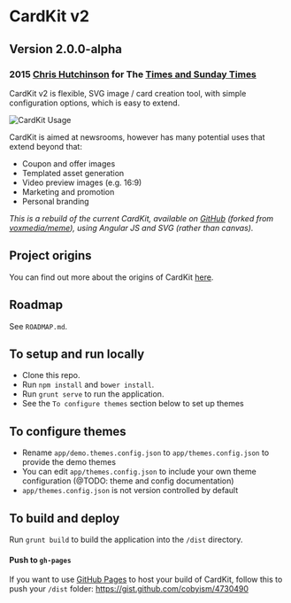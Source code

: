 # CardKit v2

## Version 2.0.0-alpha

### 2015 [Chris Hutchinson](http://www.github.com/chrishutchinson) for The [Times and Sunday Times](http://www.github.com/times)

CardKit v2 is flexible, SVG image / card creation tool, with simple configuration options, which is easy to extend.

![CardKit Usage](http://fat.gfycat.com/FoolhardyGaseousCockroach.gif)

CardKit is aimed at newsrooms, however has many potential uses that extend beyond that:

- Coupon and offer images
- Templated asset generation
- Video preview images (e.g. 16:9)
- Marketing and promotion
- Personal branding

_This is a rebuild of the current CardKit, available on [GitHub](http://www.github.com/times/cardkit) (forked from [voxmedia/meme](http://www.github.com/voxmedia/meme)), using Angular JS and SVG (rather than canvas)._

## Project origins

You can find out more about the origins of CardKit [here](https://medium.com/digital-times/how-we-used-an-open-source-meme-generator-to-promote-our-journalism-a0f963aa7465).

## Roadmap

See `ROADMAP.md`.

## To setup and run locally

- Clone this repo.
- Run `npm install` and `bower install`.
- Run `grunt serve` to run the application.
- See the `To configure themes` section below to set up themes

## To configure themes

- Rename `app/demo.themes.config.json` to `app/themes.config.json` to provide the demo themes
- You can edit `app/themes.config.json` to include your own theme configuration (@TODO: theme and config documentation)
- `app/themes.config.json` is not version controlled by default

## To build and deploy

Run `grunt build` to build the application into the `/dist` directory.

#### Push to `gh-pages`

If you want to use [GitHub Pages](https://pages.github.com/) to host your build of CardKit, follow this to push your `/dist` folder: https://gist.github.com/cobyism/4730490